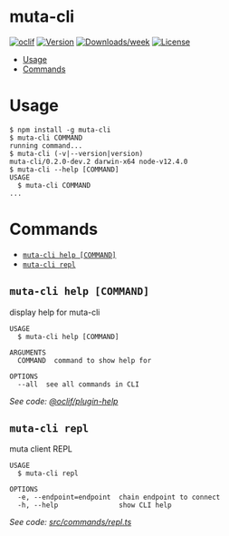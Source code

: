 muta-cli
========



[![oclif](https://img.shields.io/badge/cli-oclif-brightgreen.svg)](https://oclif.io)
[![Version](https://img.shields.io/npm/v/muta-cli.svg)](https://npmjs.org/package/muta-cli)
[![Downloads/week](https://img.shields.io/npm/dw/muta-cli.svg)](https://npmjs.org/package/muta-cli)
[![License](https://img.shields.io/npm/l/muta-cli.svg)](https://github.com/huwenchao/muta-cli/blob/master/package.json)

<!-- toc -->
* [Usage](#usage)
* [Commands](#commands)
<!-- tocstop -->
# Usage
<!-- usage -->
```sh-session
$ npm install -g muta-cli
$ muta-cli COMMAND
running command...
$ muta-cli (-v|--version|version)
muta-cli/0.2.0-dev.2 darwin-x64 node-v12.4.0
$ muta-cli --help [COMMAND]
USAGE
  $ muta-cli COMMAND
...
```
<!-- usagestop -->
# Commands
<!-- commands -->
* [`muta-cli help [COMMAND]`](#muta-cli-help-command)
* [`muta-cli repl`](#muta-cli-repl)

## `muta-cli help [COMMAND]`

display help for muta-cli

```
USAGE
  $ muta-cli help [COMMAND]

ARGUMENTS
  COMMAND  command to show help for

OPTIONS
  --all  see all commands in CLI
```

_See code: [@oclif/plugin-help](https://github.com/oclif/plugin-help/blob/v2.2.3/src/commands/help.ts)_

## `muta-cli repl`

muta client REPL

```
USAGE
  $ muta-cli repl

OPTIONS
  -e, --endpoint=endpoint  chain endpoint to connect
  -h, --help               show CLI help
```

_See code: [src/commands/repl.ts](https://github.com/huwenchao/muta-cli/blob/v0.2.0-dev.2/src/commands/repl.ts)_
<!-- commandsstop -->
